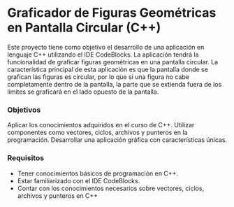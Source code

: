 # Graficador de Figuras Geométricas en Pantalla Circular (C++)

Este proyecto tiene como objetivo el desarrollo de una aplicación en lenguaje C++ utilizando el IDE CodeBlocks. La aplicación tendrá la funcionalidad de graficar figuras geométricas en una pantalla circular. La característica principal de esta aplicación es que la pantalla donde se grafican las figuras es circular, por lo que si una figura no cabe completamente dentro de la pantalla, la parte que se extienda fuera de los límites se graficará en el lado opuesto de la pantalla.

### Objetivos
Aplicar los conocimientos adquiridos en el curso de C++.
Utilizar componentes como vectores, ciclos, archivos y punteros en la programación.
Desarrollar una aplicación gráfica con características únicas.

### Requisitos
- Tener conocimientos básicos de programación en C++.
- Estar familiarizado con el IDE CodeBlocks.
- Contar con los conocimientos necesarios sobre vectores, ciclos, archivos y punteros en C++

